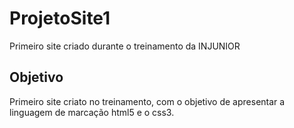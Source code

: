 # ProjetoSite1
Primeiro site criado durante o treinamento da INJUNIOR

<h2>Objetivo</h2>
Primeiro site criato no treinamento, com o objetivo de apresentar a linguagem de marcação html5 e o css3.
